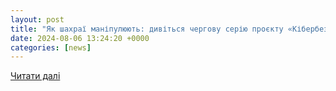 ```yaml
---
layout: post
title: "Як шахраї маніпулюють: дивіться чергову серію проєкту «Кібербезпека UA» про соціальну інженерію - Кобеляцька територіальна громада"
date: 2024-08-06 13:24:20 +0000
categories: [news]
---
```


[Читати далі](https://kobelyaky-miskrada.gov.ua/news/161052-iak-saxrayi-manipuliuiut-divitsia-cergovu-seriiu-projektu-kiberbezpeka-ua-pro-socialnu-inzeneriiu)
